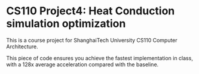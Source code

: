 # CS110 Project4: Heat Conduction simulation optimization
This is a course project for ShanghaiTech University CS110 Computer Architecture.

This piece of code ensures you achieve the fastest implementation in class, with a 128x average acceleration compared with the baseline.
